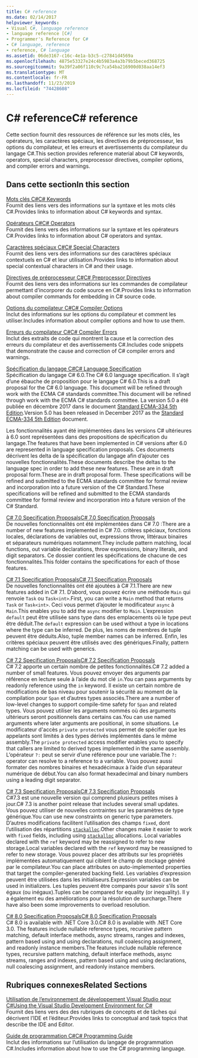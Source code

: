 ```yaml
---
title: C# reference
ms.date: 02/14/2017
helpviewer_keywords:
- Visual C#, language reference
- language reference [C#]
- Programmer's Reference for C#
- C# language, reference
- reference, C# language
ms.assetid: 06de3167-c16c-4e1a-b3c5-c27841d4569a
ms.openlocfilehash: 4875e53327e24c4b5983a4a3b79b5beced368725
ms.sourcegitcommit: 9a39f2a06f110c9c7ca54ba216900d038aa14ef3
ms.translationtype: MT
ms.contentlocale: fr-FR
ms.lasthandoff: 11/23/2019
ms.locfileid: "74428608"
---
```

# <a name="c-reference"></a><span data-ttu-id="7563e-102">C# reference</span><span class="sxs-lookup"><span data-stu-id="7563e-102">C# reference</span></span>

<span data-ttu-id="7563e-103">Cette section fournit des ressources de référence sur les mots clés, les opérateurs, les caractères spéciaux, les directives de préprocesseur, les options du compilateur, et les erreurs et avertissements du compilateur du langage C#.</span><span class="sxs-lookup"><span data-stu-id="7563e-103">This section provides reference material about C# keywords, operators, special characters, preprocessor directives, compiler options, and compiler errors and warnings.</span></span>  
  
## <a name="in-this-section"></a><span data-ttu-id="7563e-104">Dans cette section</span><span class="sxs-lookup"><span data-stu-id="7563e-104">In this section</span></span>

 [<span data-ttu-id="7563e-105">Mots clés C#</span><span class="sxs-lookup"><span data-stu-id="7563e-105">C# Keywords</span></span>](./keywords/index.md)  
 <span data-ttu-id="7563e-106">Fournit des liens vers des informations sur la syntaxe et les mots clés C#.</span><span class="sxs-lookup"><span data-stu-id="7563e-106">Provides links to information about C# keywords and syntax.</span></span>  
  
 [<span data-ttu-id="7563e-107">Opérateurs C#</span><span class="sxs-lookup"><span data-stu-id="7563e-107">C# Operators</span></span>](./operators/index.md)  
 <span data-ttu-id="7563e-108">Fournit des liens vers des informations sur la syntaxe et les opérateurs C#.</span><span class="sxs-lookup"><span data-stu-id="7563e-108">Provides links to information about C# operators and syntax.</span></span>  

 [<span data-ttu-id="7563e-109">Caractères spéciaux C#</span><span class="sxs-lookup"><span data-stu-id="7563e-109">C# Special Characters</span></span>](./tokens/index.md)  
 <span data-ttu-id="7563e-110">Fournit des liens vers des informations sur des caractères spéciaux contextuels en C# et leur utilisation.</span><span class="sxs-lookup"><span data-stu-id="7563e-110">Provides links to information about special contextual characters in C# and their usage.</span></span>  

 [<span data-ttu-id="7563e-111">Directives de préprocesseur C#</span><span class="sxs-lookup"><span data-stu-id="7563e-111">C# Preprocessor Directives</span></span>](./preprocessor-directives/index.md)  
 <span data-ttu-id="7563e-112">Fournit des liens vers des informations sur les commandes de compilateur permettant d’incorporer du code source en C#.</span><span class="sxs-lookup"><span data-stu-id="7563e-112">Provides links to information about compiler commands for embedding in C# source code.</span></span>  
  
 [<span data-ttu-id="7563e-113">Options du compilateur C#</span><span class="sxs-lookup"><span data-stu-id="7563e-113">C# Compiler Options</span></span>](./compiler-options/index.md)  
 <span data-ttu-id="7563e-114">Inclut des informations sur les options du compilateur et comment les utiliser.</span><span class="sxs-lookup"><span data-stu-id="7563e-114">Includes information about compiler options and how to use them.</span></span>  
  
 [<span data-ttu-id="7563e-115">Erreurs du compilateur C#</span><span class="sxs-lookup"><span data-stu-id="7563e-115">C# Compiler Errors</span></span>](./compiler-messages/index.md)  
 <span data-ttu-id="7563e-116">Inclut des extraits de code qui montrent la cause et la correction des erreurs du compilateur et des avertissements C#.</span><span class="sxs-lookup"><span data-stu-id="7563e-116">Includes code snippets that demonstrate the cause and correction of C# compiler errors and warnings.</span></span>  
  
 [<span data-ttu-id="7563e-117">Spécification du langage C#</span><span class="sxs-lookup"><span data-stu-id="7563e-117">C# Language Specification</span></span>](../../../_csharplang/spec/introduction.md)  
 <span data-ttu-id="7563e-118">Spécification du langage C# 6.0.</span><span class="sxs-lookup"><span data-stu-id="7563e-118">The C# 6.0 language specification.</span></span> <span data-ttu-id="7563e-119">Il s’agit d’une ébauche de proposition pour le langage C# 6.0.</span><span class="sxs-lookup"><span data-stu-id="7563e-119">This is a draft proposal for the C# 6.0 language.</span></span> <span data-ttu-id="7563e-120">This document will be refined through work with the ECMA C# standards committee.</span><span class="sxs-lookup"><span data-stu-id="7563e-120">This document will be refined through work with the ECMA C# standards committee.</span></span> <span data-ttu-id="7563e-121">La version 5.0 a été publiée en décembre 2017 dans le document [Standard ECMA-334 5th Edition](https://www.ecma-international.org/publications/files/ECMA-ST/ECMA-334.pdf).</span><span class="sxs-lookup"><span data-stu-id="7563e-121">Version 5.0 has been released in December 2017 as the [Standard ECMA-334 5th Edition](https://www.ecma-international.org/publications/files/ECMA-ST/ECMA-334.pdf) document.</span></span>

<span data-ttu-id="7563e-122">Les fonctionnalités ayant été implémentées dans les versions C# ultérieures à 6.0 sont représentées dans des propositions de spécification du langage.</span><span class="sxs-lookup"><span data-stu-id="7563e-122">The features that have been implemented in C# versions after 6.0 are represented in language specification proposals.</span></span> <span data-ttu-id="7563e-123">Ces documents décrivent les delta de la spécification du langage afin d’ajouter ces nouvelles fonctionnalités.</span><span class="sxs-lookup"><span data-stu-id="7563e-123">These documents describe the deltas to the language spec in order to add these new features.</span></span> <span data-ttu-id="7563e-124">These are in draft proposal form.</span><span class="sxs-lookup"><span data-stu-id="7563e-124">These are in draft proposal form.</span></span> <span data-ttu-id="7563e-125">These specifications will be refined and submitted to the ECMA standards committee for formal review and incorporation into a future version of the C# Standard.</span><span class="sxs-lookup"><span data-stu-id="7563e-125">These specifications will be refined and submitted to the ECMA standards committee for formal review and incorporation into a future version of the C# Standard.</span></span>

 [<span data-ttu-id="7563e-126">C# 7.0 Specification Proposals</span><span class="sxs-lookup"><span data-stu-id="7563e-126">C# 7.0 Specification Proposals</span></span>](../../../_csharplang/proposals/csharp-7.0/pattern-matching.md)  
 <span data-ttu-id="7563e-127">De nouvelles fonctionnalités ont été implémentées dans C# 7.0 :</span><span class="sxs-lookup"><span data-stu-id="7563e-127">There are a number of new features implemented in C# 7.0.</span></span> <span data-ttu-id="7563e-128">critères spéciaux, fonctions locales, déclarations de variables out, expressions throw, littéraux binaires et séparateurs numériques notamment.</span><span class="sxs-lookup"><span data-stu-id="7563e-128">They include pattern matching, local functions, out variable declarations, throw expressions, binary literals, and digit separators.</span></span> <span data-ttu-id="7563e-129">Ce dossier contient les spécifications de chacune de ces fonctionnalités.</span><span class="sxs-lookup"><span data-stu-id="7563e-129">This folder contains the specifications for each of those features.</span></span>
  
 [<span data-ttu-id="7563e-130">C# 7.1 Specification Proposals</span><span class="sxs-lookup"><span data-stu-id="7563e-130">C# 7.1 Specification Proposals</span></span>](../../../_csharplang/proposals/csharp-7.1/async-main.md)  
 <span data-ttu-id="7563e-131">De nouvelles fonctionnalités ont été ajoutées à C# 7.1.</span><span class="sxs-lookup"><span data-stu-id="7563e-131">There are new features added in C# 7.1.</span></span> <span data-ttu-id="7563e-132">D’abord, vous pouvez écrire une méthode `Main` qui renvoie `Task` ou `Task<int>`.</span><span class="sxs-lookup"><span data-stu-id="7563e-132">First, you can write a `Main` method that returns `Task` or `Task<int>`.</span></span> <span data-ttu-id="7563e-133">Ceci vous permet d’ajouter le modificateur `async` à `Main`.</span><span class="sxs-lookup"><span data-stu-id="7563e-133">This enables you to add the `async` modifier to `Main`.</span></span> <span data-ttu-id="7563e-134">L’expression `default` peut être utilisée sans type dans des emplacements où le type peut être déduit.</span><span class="sxs-lookup"><span data-stu-id="7563e-134">The `default` expression can be used without a type in locations where the type can be inferred.</span></span> <span data-ttu-id="7563e-135">De plus, les noms de membres de tuple peuvent être déduits.</span><span class="sxs-lookup"><span data-stu-id="7563e-135">Also, tuple member names can be inferred.</span></span> <span data-ttu-id="7563e-136">Enfin, les critères spéciaux peuvent être utilisés avec des génériques.</span><span class="sxs-lookup"><span data-stu-id="7563e-136">Finally, pattern matching can be used with generics.</span></span>

 [<span data-ttu-id="7563e-137">C# 7.2 Specification Proposals</span><span class="sxs-lookup"><span data-stu-id="7563e-137">C# 7.2 Specification Proposals</span></span>](../../../_csharplang/proposals/csharp-7.2/readonly-ref.md)  
 <span data-ttu-id="7563e-138">C# 7.2 apporte un certain nombre de petites fonctionnalités.</span><span class="sxs-lookup"><span data-stu-id="7563e-138">C# 7.2 added a number of small features.</span></span> <span data-ttu-id="7563e-139">Vous pouvez envoyer des arguments par référence en lecture seule à l’aide du mot clé `in`.</span><span class="sxs-lookup"><span data-stu-id="7563e-139">You can pass arguments by readonly reference using the `in` keyword.</span></span> <span data-ttu-id="7563e-140">Il existe un certain nombre de modifications de bas niveau pour soutenir la sécurité au moment de la compilation pour `Span` et d’autres types associés.</span><span class="sxs-lookup"><span data-stu-id="7563e-140">There are a number of low-level changes to support compile-time safety for `Span` and related types.</span></span> <span data-ttu-id="7563e-141">Vous pouvez utiliser les arguments nommés où des arguments ultérieurs seront positionnels dans certains cas.</span><span class="sxs-lookup"><span data-stu-id="7563e-141">You can use named arguments where later arguments are positional, in some situations.</span></span> <span data-ttu-id="7563e-142">Le modificateur d'accès `private protected` vous permet de spécifier que les appelants sont limités à des types dérivés implémentés dans le même assembly.</span><span class="sxs-lookup"><span data-stu-id="7563e-142">The `private protected` access modifier enables you to specify that callers are limited to derived types implemented in the same assembly.</span></span> <span data-ttu-id="7563e-143">L’opérateur `?:` peut se servir d’une référence pour une variable.</span><span class="sxs-lookup"><span data-stu-id="7563e-143">The `?:` operator can resolve to a reference to a variable.</span></span> <span data-ttu-id="7563e-144">Vous pouvez aussi formater des nombres binaires et hexadécimaux à l’aide d’un séparateur numérique de début.</span><span class="sxs-lookup"><span data-stu-id="7563e-144">You can also format hexadecimal and binary numbers using a leading digit separator.</span></span>

 [<span data-ttu-id="7563e-145">C# 7.3 Specification Proposals</span><span class="sxs-lookup"><span data-stu-id="7563e-145">C# 7.3 Specification Proposals</span></span>](../../../_csharplang/proposals/csharp-7.3/blittable.md)  
 <span data-ttu-id="7563e-146">C#7.3 est une nouvelle version qui comprend plusieurs petites mises à jour.</span><span class="sxs-lookup"><span data-stu-id="7563e-146">C# 7.3 is another point release that includes several small updates.</span></span> <span data-ttu-id="7563e-147">Vous pouvez utiliser de nouvelles contraintes sur les paramètres de type générique.</span><span class="sxs-lookup"><span data-stu-id="7563e-147">You can use new constraints on generic type parameters.</span></span> <span data-ttu-id="7563e-148">D’autres modifications facilitent l’utilisation des champs `fixed`, dont l’utilisation des répartitions [`stackalloc`](./operators/stackalloc.md).</span><span class="sxs-lookup"><span data-stu-id="7563e-148">Other changes make it easier to work with `fixed` fields, including using [`stackalloc`](./operators/stackalloc.md) allocations.</span></span> <span data-ttu-id="7563e-149">Local variables declared with the `ref` keyword may be reassigned to refer to new storage.</span><span class="sxs-lookup"><span data-stu-id="7563e-149">Local variables declared with the `ref` keyword may be reassigned to refer to new storage.</span></span> <span data-ttu-id="7563e-150">Vous pouvez placer des attributs sur les propriétés implémentées automatiquement qui ciblent le champ de stockage généré par le compilateur.</span><span class="sxs-lookup"><span data-stu-id="7563e-150">You can place attributes on auto-implemented properties that target the compiler-generated backing field.</span></span> <span data-ttu-id="7563e-151">Les variables d’expression peuvent être utilisées dans les initialiseurs.</span><span class="sxs-lookup"><span data-stu-id="7563e-151">Expression variables can be used in initializers.</span></span> <span data-ttu-id="7563e-152">Les tuples peuvent être comparés pour savoir s’ils sont égaux (ou inégaux).</span><span class="sxs-lookup"><span data-stu-id="7563e-152">Tuples can be compared for equality (or inequality).</span></span> <span data-ttu-id="7563e-153">Il y a également eu des améliorations pour la résolution de surcharge.</span><span class="sxs-lookup"><span data-stu-id="7563e-153">There have also been some improvements to overload resolution.</span></span>
  
 [<span data-ttu-id="7563e-154">C# 8.0 Specification Proposals</span><span class="sxs-lookup"><span data-stu-id="7563e-154">C# 8.0 Specification Proposals</span></span>](../../../_csharplang/proposals/csharp-8.0/nullable-reference-types.md)  
 <span data-ttu-id="7563e-155">C# 8.0 is available with .NET Core 3.0.</span><span class="sxs-lookup"><span data-stu-id="7563e-155">C# 8.0 is available with .NET Core 3.0.</span></span> <span data-ttu-id="7563e-156">The features include nullable reference types, recursive pattern matching, default interface methods, async streams, ranges and indexes, pattern based using and using declarations, null coalescing assignment, and readonly instance members.</span><span class="sxs-lookup"><span data-stu-id="7563e-156">The features include nullable reference types, recursive pattern matching, default interface methods, async streams, ranges and indexes, pattern based using and using declarations, null coalescing assignment, and readonly instance members.</span></span>
  
## <a name="related-sections"></a><span data-ttu-id="7563e-157">Rubriques connexes</span><span class="sxs-lookup"><span data-stu-id="7563e-157">Related Sections</span></span>  

 [<span data-ttu-id="7563e-158">Utilisation de l’environnement de développement Visual Studio pour C#</span><span class="sxs-lookup"><span data-stu-id="7563e-158">Using the Visual Studio Development Environment for C#</span></span>](/visualstudio/get-started/csharp)  
 <span data-ttu-id="7563e-159">Fournit des liens vers des des rubriques de concepts et de tâches qui décrivent l’IDE et l’éditeur.</span><span class="sxs-lookup"><span data-stu-id="7563e-159">Provides links to conceptual and task topics that describe the IDE and Editor.</span></span>  
  
 [<span data-ttu-id="7563e-160">Guide de programmation C#</span><span class="sxs-lookup"><span data-stu-id="7563e-160">C# Programming Guide</span></span>](../programming-guide/index.md)  
 <span data-ttu-id="7563e-161">Inclut des informations sur l’utilisation du langage de programmation C#.</span><span class="sxs-lookup"><span data-stu-id="7563e-161">Includes information about how to use the C# programming language.</span></span>
